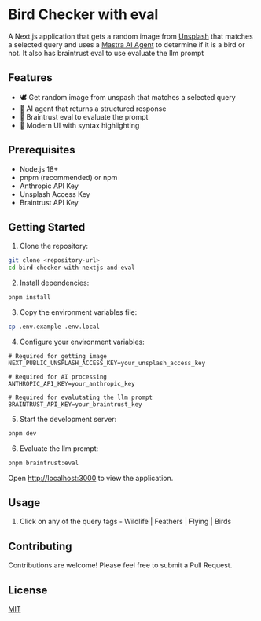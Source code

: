 # Bird Checker with eval

A Next.js application that gets a random image from [Unsplash](https://unsplash.com/) that matches a selected query and uses a [Mastra AI Agent](https://mastra.ai/docs/guide/creating-agents/00-overview) to determine if it is a bird or not. It also has braintrust eval to use evaluate the llm prompt

## Features

- 🕊️ Get random image from unspash that matches a selected query
- 🤖 AI agent that returns a structured response
- 🔵 Braintrust eval to evaluate the prompt
- 🎨 Modern UI with syntax highlighting

## Prerequisites

- Node.js 18+
- pnpm (recommended) or npm
- Anthropic API Key
- Unsplash Access Key
- Braintrust API Key

## Getting Started

1. Clone the repository:

```bash
git clone <repository-url>
cd bird-checker-with-nextjs-and-eval
```

2. Install dependencies:

```bash
pnpm install
```

3. Copy the environment variables file:

```bash
cp .env.example .env.local
```

4. Configure your environment variables:

```env
# Required for getting image
NEXT_PUBLIC_UNSPLASH_ACCESS_KEY=your_unsplash_access_key

# Required for AI processing
ANTHROPIC_API_KEY=your_anthropic_key

# Required for evalutating the llm prompt
BRAINTRUST_API_KEY=your_braintrust_key
```

5. Start the development server:

```bash
pnpm dev
```

6. Evaluate the llm prompt:

```bash
pnpm braintrust:eval
```

Open [http://localhost:3000](http://localhost:3000) to view the application.

## Usage

1. Click on any of the query tags - Wildlife | Feathers | Flying | Birds

## Contributing

Contributions are welcome! Please feel free to submit a Pull Request.

## License

[MIT](LICENSE)
